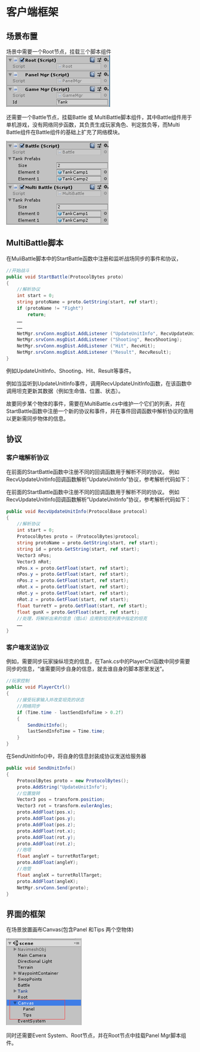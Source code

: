 # 客户端框架
## 场景布置
场景中需要一个Root节点，挂载三个脚本组件  
![客户端框架-01](../images/tutorial/网络模块客户端框架-01.png)

还需要一个Battle节点，挂载Battle 或 MultiBattle脚本组件，其中Battle组件用于单机游戏，没有网络同步函数，其负责生成玩家角色、判定胜负等，而Multi Battle组件在Battle组件的基础上扩充了网络模块。

![客户端框架-02](../images/tutorial/网络模块客户端框架-02.png)

## MultiBattle脚本
在MuliBattle脚本中的StartBattle函数中注册和监听战场同步的事件和协议，
```c#
//开始战斗
public void StartBattle(ProtocolBytes proto)
{
    //解析协议
    int start = 0;
    string protoName = proto.GetString(start, ref start);
    if (protoName != "Fight")
        return;
    ……
    ……
    NetMgr.srvConn.msgDist.AddListener ("UpdateUnitInfo", RecvUpdateUnitInfo);
    NetMgr.srvConn.msgDist.AddListener ("Shooting", RecvShooting);
    NetMgr.srvConn.msgDist.AddListener ("Hit", RecvHit);
    NetMgr.srvConn.msgDist.AddListener ("Result", RecvResult);
}
```
例如UpdateUnitInfo、Shooting、Hit、Result等事件。

例如当监听到UpdateUnitInfo事件，调用RecvUpdateUnitInfo函数，在该函数中调用坦克更新其数据（例如生命值、位置、状态）。

故要同步某个物体的事件，需要在MultiBattle.cs中维护一个它们的列表，并在StartBattle函数中注册一个新的协议和事件，并在事件回调函数中解析协议的值用以更新需同步物体的信息。

## 协议
### 客户端解析协议

在前面的StartBattle函数中注册不同的回调函数用于解析不同的协议。
例如RecvUpdateUnitInfo回调函数解析”UpdateUnitInfo”协议，参考解析代码如下：

在前面的StartBattle函数中注册不同的回调函数用于解析不同的协议。
例如RecvUpdateUnitInfo回调函数解析”UpdateUnitInfo”协议，参考解析代码如下：

```c#
public void RecvUpdateUnitInfo(ProtocolBase protocol)
{
    //解析协议
    int start = 0;
    ProtocolBytes proto = (ProtocolBytes)protocol;
    string protoName = proto.GetString(start, ref start);
    string id = proto.GetString(start, ref start);
    Vector3 nPos;
    Vector3 nRot;
    nPos.x = proto.GetFloat(start, ref start);
    nPos.y = proto.GetFloat(start, ref start);
    nPos.z = proto.GetFloat(start, ref start);
    nRot.x = proto.GetFloat(start, ref start);
    nRot.y = proto.GetFloat(start, ref start);
    nRot.z = proto.GetFloat(start, ref start);
    float turretY = proto.GetFloat(start, ref start);
    float gunX = proto.GetFloat(start, ref start);
    //处理，将解析出来的信息（借id）应用到坦克列表中指定的坦克
    ……
}
```


### 客户端发送协议

例如，需要同步玩家操纵坦克的信息，在Tank.cs中的PlayerCtrl函数中同步需要同步的信息，“谁需要同步自身的信息，就去谁自身的脚本那里发送”。

```c#
//玩家控制
public void PlayerCtrl()
{
    //接受玩家输入并改变坦克的状态
    //网络同步
    if (Time.time - lastSendInfoTime > 0.2f)
    {
        SendUnitInfo();
        lastSendInfoTime = Time.time;
    }
}
```

在SendUnitInfo()中，将自身的信息封装成协议发送给服务器
```c#
public void SendUnitInfo()
{
    ProtocolBytes proto = new ProtocolBytes();
    proto.AddString("UpdateUnitInfo");
    //位置旋转
    Vector3 pos = transform.position;
    Vector3 rot = transform.eulerAngles;
    proto.AddFloat(pos.x);
    proto.AddFloat(pos.y);
    proto.AddFloat(pos.z);
    proto.AddFloat(rot.x);
    proto.AddFloat(rot.y);
    proto.AddFloat(rot.z);
    //炮塔
    float angleY = turretRotTarget;
    proto.AddFloat(angleY);
    //炮管
    float angleX = turretRollTarget;
    proto.AddFloat(angleX);
    NetMgr.srvConn.Send(proto);
}
```

## 界面的框架
在场景放置画布Canvas(包含Panel 和Tips 两个空物体)

![客户端框架-03](../images/tutorial/网络模块客户端框架-03.png)

同时还需要Event System、Root节点，并在Root节点中挂载Panel Mgr脚本组件。









